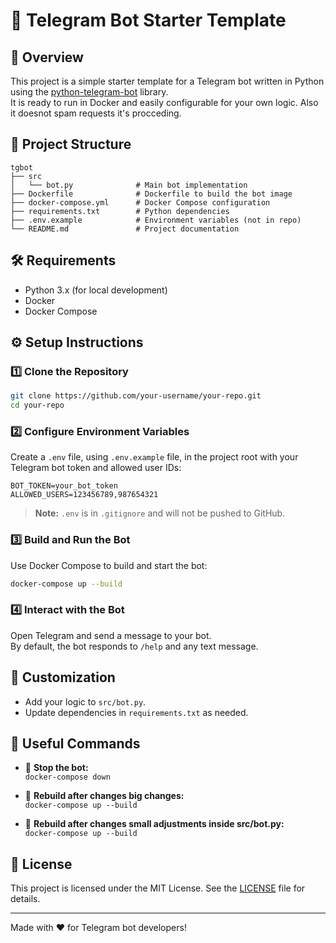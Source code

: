 # 🤖 Telegram Bot Starter Template

## 🚀 Overview

This project is a simple starter template for a Telegram bot written in Python using the [python-telegram-bot](https://python-telegram-bot.org/) library.  
It is ready to run in Docker and easily configurable for your own logic. Also it doesnot spam requests it's procceding.

## 📁 Project Structure

```
tgbot
├── src
│   └── bot.py              # Main bot implementation
├── Dockerfile              # Dockerfile to build the bot image
├── docker-compose.yml      # Docker Compose configuration
├── requirements.txt        # Python dependencies
├── .env.example            # Environment variables (not in repo)
└── README.md               # Project documentation
```

## 🛠️ Requirements

- Python 3.x (for local development)
- Docker
- Docker Compose

## ⚙️ Setup Instructions

### 1️⃣ Clone the Repository

```bash
git clone https://github.com/your-username/your-repo.git
cd your-repo
```

### 2️⃣ Configure Environment Variables

Create a `.env` file, using `.env.example` file, in the project root with your Telegram bot token and allowed user IDs:

```
BOT_TOKEN=your_bot_token
ALLOWED_USERS=123456789,987654321
```

> **Note:** `.env` is in `.gitignore` and will not be pushed to GitHub.

### 3️⃣ Build and Run the Bot

Use Docker Compose to build and start the bot:

```bash
docker-compose up --build
```

### 4️⃣ Interact with the Bot

Open Telegram and send a message to your bot.  
By default, the bot responds to `/help` and any text message.

## 📝 Customization

- Add your logic to `src/bot.py`.
- Update dependencies in `requirements.txt` as needed.

## 🧹 Useful Commands

- 🛑 **Stop the bot:**  
  `docker-compose down`

- 🔄 **Rebuild after changes big changes:**  
  `docker-compose up --build`

- 🔄 **Rebuild after changes small adjustments inside src/bot.py:**  
  `docker-compose up --build`

## 📄 License

This project is licensed under the MIT License. See the [LICENSE](LICENSE) file for details.

---

Made with ❤️ for Telegram bot developers!
